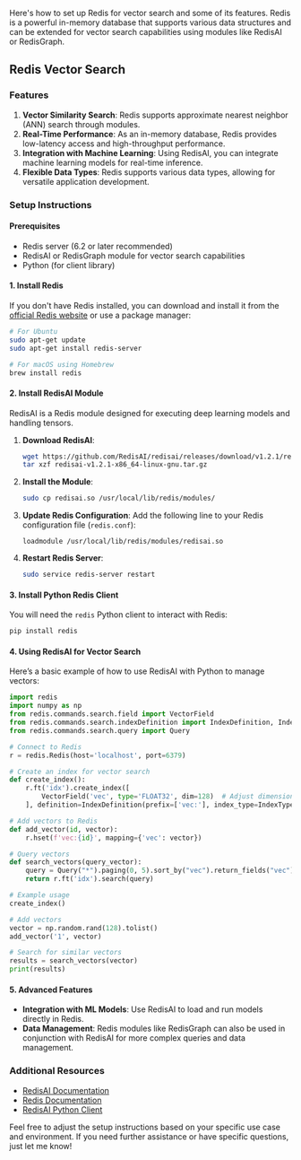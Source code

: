 Here's how to set up Redis for vector search and some of its features. Redis is a powerful in-memory database that supports various data structures and can be extended for vector search capabilities using modules like RedisAI or RedisGraph.

## Redis Vector Search

### Features

1. **Vector Similarity Search**: Redis supports approximate nearest neighbor (ANN) search through modules.
2. **Real-Time Performance**: As an in-memory database, Redis provides low-latency access and high-throughput performance.
3. **Integration with Machine Learning**: Using RedisAI, you can integrate machine learning models for real-time inference.
4. **Flexible Data Types**: Redis supports various data types, allowing for versatile application development.

### Setup Instructions

#### Prerequisites

- Redis server (6.2 or later recommended)
- RedisAI or RedisGraph module for vector search capabilities
- Python (for client library)

#### 1. Install Redis

If you don't have Redis installed, you can download and install it from the [official Redis website](https://redis.io/download) or use a package manager:

```bash
# For Ubuntu
sudo apt-get update
sudo apt-get install redis-server

# For macOS using Homebrew
brew install redis
```

#### 2. Install RedisAI Module

RedisAI is a Redis module designed for executing deep learning models and handling tensors.

1. **Download RedisAI**:
   ```bash
   wget https://github.com/RedisAI/redisai/releases/download/v1.2.1/redisai-v1.2.1-x86_64-linux-gnu.tar.gz
   tar xzf redisai-v1.2.1-x86_64-linux-gnu.tar.gz
   ```

2. **Install the Module**:
   ```bash
   sudo cp redisai.so /usr/local/lib/redis/modules/
   ```

3. **Update Redis Configuration**:
   Add the following line to your Redis configuration file (`redis.conf`):
   ```plaintext
   loadmodule /usr/local/lib/redis/modules/redisai.so
   ```

4. **Restart Redis Server**:
   ```bash
   sudo service redis-server restart
   ```

#### 3. Install Python Redis Client

You will need the `redis` Python client to interact with Redis:

```bash
pip install redis
```

#### 4. Using RedisAI for Vector Search

Here’s a basic example of how to use RedisAI with Python to manage vectors:

```python
import redis
import numpy as np
from redis.commands.search.field import VectorField
from redis.commands.search.indexDefinition import IndexDefinition, IndexType
from redis.commands.search.query import Query

# Connect to Redis
r = redis.Redis(host='localhost', port=6379)

# Create an index for vector search
def create_index():
    r.ft('idx').create_index([
        VectorField('vec', type='FLOAT32', dim=128)  # Adjust dimension as needed
    ], definition=IndexDefinition(prefix=['vec:'], index_type=IndexType.HASH))

# Add vectors to Redis
def add_vector(id, vector):
    r.hset(f'vec:{id}', mapping={'vec': vector})

# Query vectors
def search_vectors(query_vector):
    query = Query("*").paging(0, 5).sort_by("vec").return_fields("vec")
    return r.ft('idx').search(query)

# Example usage
create_index()

# Add vectors
vector = np.random.rand(128).tolist()
add_vector('1', vector)

# Search for similar vectors
results = search_vectors(vector)
print(results)
```

#### 5. Advanced Features

- **Integration with ML Models**: Use RedisAI to load and run models directly in Redis.
- **Data Management**: Redis modules like RedisGraph can also be used in conjunction with RedisAI for more complex queries and data management.

### Additional Resources

- [RedisAI Documentation](https://oss.redis.com/redisai/)
- [Redis Documentation](https://redis.io/documentation/)
- [RedisAI Python Client](https://github.com/RedisAI/redisai-py)

Feel free to adjust the setup instructions based on your specific use case and environment. If you need further assistance or have specific questions, just let me know!